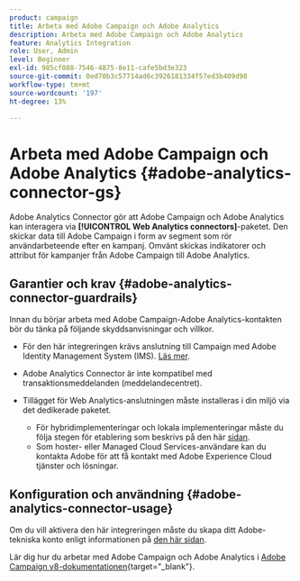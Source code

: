 ```yaml
---
product: campaign
title: Arbeta med Adobe Campaign och Adobe Analytics
description: Arbeta med Adobe Campaign och Adobe Analytics
feature: Analytics Integration
role: User, Admin
level: Beginner
exl-id: 985cf088-7546-4875-8e11-cafe5bd3e323
source-git-commit: 0ed70b3c57714ad6c3926181334f57ed3b409d98
workflow-type: tm+mt
source-wordcount: '197'
ht-degree: 13%

---
```


# Arbeta med Adobe Campaign och Adobe Analytics {#adobe-analytics-connector-gs}

Adobe Analytics Connector gör att Adobe Campaign och Adobe Analytics kan interagera via **[!UICONTROL Web Analytics connectors]**-paketet. Den skickar data till Adobe Campaign i form av segment som rör användarbeteende efter en kampanj. Omvänt skickas indikatorer och attribut för kampanjer från Adobe Campaign till Adobe Analytics.

## Garantier och krav {#adobe-analytics-connector-guardrails}

Innan du börjar arbeta med Adobe Campaign-Adobe Analytics-kontakten bör du tänka på följande skyddsanvisningar och villkor.

* För den här integreringen krävs anslutning till Campaign med Adobe Identity Management System (IMS). [Läs mer](../../integrations/using/about-adobe-id.md).

* Adobe Analytics Connector är inte kompatibel med transaktionsmeddelanden (meddelandecentret).

* Tillägget för Web Analytics-anslutningen måste installeras i din miljö via det dedikerade paketet.

   * För hybridimplementeringar och lokala implementeringar måste du följa stegen för etablering som beskrivs på den här [sidan](adobe-analytics-provisioning.md).
   * Som hoster- eller Managed Cloud Services-användare kan du kontakta Adobe för att få kontakt med Adobe Experience Cloud tjänster och lösningar.


## Konfiguration och användning {#adobe-analytics-connector-usage}

Om du vill aktivera den här integreringen måste du skapa ditt Adobe-tekniska konto enligt informationen på [den här sidan](oauth-technical-account.md).

Lär dig hur du arbetar med Adobe Campaign och Adobe Analytics i [Adobe Campaign v8-dokumentationen](https://experienceleague.adobe.com/sv/docs/campaign/campaign-v8/connect/ac-aa){target="_blank"}.
